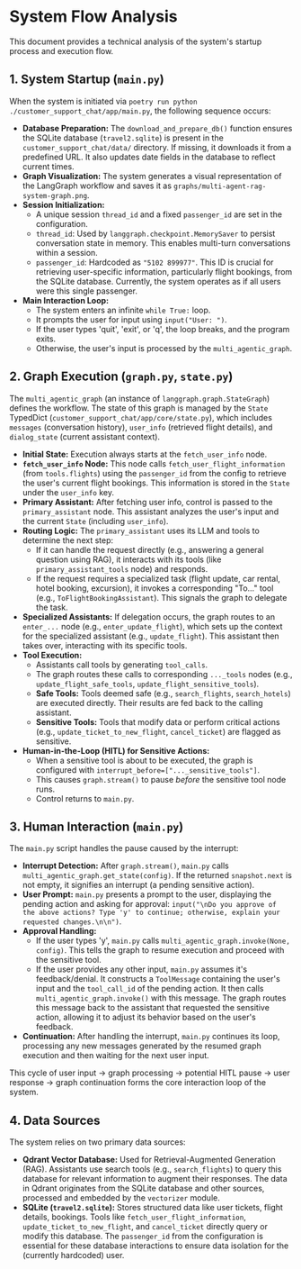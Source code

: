 # System Flow Analysis

This document provides a technical analysis of the system's startup process and execution flow.

## 1. System Startup (`main.py`)

When the system is initiated via `poetry run python ./customer_support_chat/app/main.py`, the following sequence occurs:

*   **Database Preparation:** The `download_and_prepare_db()` function ensures the SQLite database (`travel2.sqlite`) is present in the `customer_support_chat/data/` directory. If missing, it downloads it from a predefined URL. It also updates date fields in the database to reflect current times.
*   **Graph Visualization:** The system generates a visual representation of the LangGraph workflow and saves it as `graphs/multi-agent-rag-system-graph.png`.
*   **Session Initialization:**
    *   A unique session `thread_id` and a fixed `passenger_id` are set in the configuration.
    *   `thread_id`: Used by `langgraph.checkpoint.MemorySaver` to persist conversation state in memory. This enables multi-turn conversations within a session.
    *   `passenger_id`: Hardcoded as `"5102 899977"`. This ID is crucial for retrieving user-specific information, particularly flight bookings, from the SQLite database. Currently, the system operates as if all users were this single passenger.
*   **Main Interaction Loop:**
    *   The system enters an infinite `while True:` loop.
    *   It prompts the user for input using `input("User: ")`.
    *   If the user types 'quit', 'exit', or 'q', the loop breaks, and the program exits.
    *   Otherwise, the user's input is processed by the `multi_agentic_graph`.

## 2. Graph Execution (`graph.py`, `state.py`)

The `multi_agentic_graph` (an instance of `langgraph.graph.StateGraph`) defines the workflow. The state of this graph is managed by the `State` TypedDict (`customer_support_chat/app/core/state.py`), which includes `messages` (conversation history), `user_info` (retrieved flight details), and `dialog_state` (current assistant context).

*   **Initial State:** Execution always starts at the `fetch_user_info` node.
*   **`fetch_user_info` Node:** This node calls `fetch_user_flight_information` (from `tools.flights`) using the `passenger_id` from the config to retrieve the user's current flight bookings. This information is stored in the `State` under the `user_info` key.
*   **Primary Assistant:** After fetching user info, control is passed to the `primary_assistant` node. This assistant analyzes the user's input and the current `State` (including `user_info`).
*   **Routing Logic:** The `primary_assistant` uses its LLM and tools to determine the next step:
    *   If it can handle the request directly (e.g., answering a general question using RAG), it interacts with its tools (like `primary_assistant_tools` node) and responds.
    *   If the request requires a specialized task (flight update, car rental, hotel booking, excursion), it invokes a corresponding "To..." tool (e.g., `ToFlightBookingAssistant`). This signals the graph to delegate the task.
*   **Specialized Assistants:** If delegation occurs, the graph routes to an `enter_...` node (e.g., `enter_update_flight`), which sets up the context for the specialized assistant (e.g., `update_flight`). This assistant then takes over, interacting with its specific tools.
*   **Tool Execution:**
    *   Assistants call tools by generating `tool_calls`.
    *   The graph routes these calls to corresponding `..._tools` nodes (e.g., `update_flight_safe_tools`, `update_flight_sensitive_tools`).
    *   **Safe Tools:** Tools deemed safe (e.g., `search_flights`, `search_hotels`) are executed directly. Their results are fed back to the calling assistant.
    *   **Sensitive Tools:** Tools that modify data or perform critical actions (e.g., `update_ticket_to_new_flight`, `cancel_ticket`) are flagged as sensitive.
*   **Human-in-the-Loop (HITL) for Sensitive Actions:**
    *   When a sensitive tool is about to be executed, the graph is configured with `interrupt_before=["..._sensitive_tools"]`.
    *   This causes `graph.stream()` to pause *before* the sensitive tool node runs.
    *   Control returns to `main.py`.

## 3. Human Interaction (`main.py`)

The `main.py` script handles the pause caused by the interrupt:

*   **Interrupt Detection:** After `graph.stream()`, `main.py` calls `multi_agentic_graph.get_state(config)`. If the returned `snapshot.next` is not empty, it signifies an interrupt (a pending sensitive action).
*   **User Prompt:** `main.py` presents a prompt to the user, displaying the pending action and asking for approval: `input("\nDo you approve of the above actions? Type 'y' to continue; otherwise, explain your requested changes.\n\n")`.
*   **Approval Handling:**
    *   If the user types 'y', `main.py` calls `multi_agentic_graph.invoke(None, config)`. This tells the graph to resume execution and proceed with the sensitive tool.
    *   If the user provides any other input, `main.py` assumes it's feedback/denial. It constructs a `ToolMessage` containing the user's input and the `tool_call_id` of the pending action. It then calls `multi_agentic_graph.invoke()` with this message. The graph routes this message back to the assistant that requested the sensitive action, allowing it to adjust its behavior based on the user's feedback.
*   **Continuation:** After handling the interrupt, `main.py` continues its loop, processing any new messages generated by the resumed graph execution and then waiting for the next user input.

This cycle of user input -> graph processing -> potential HITL pause -> user response -> graph continuation forms the core interaction loop of the system.

## 4. Data Sources

The system relies on two primary data sources:

*   **Qdrant Vector Database:** Used for Retrieval-Augmented Generation (RAG). Assistants use search tools (e.g., `search_flights`) to query this database for relevant information to augment their responses. The data in Qdrant originates from the SQLite database and other sources, processed and embedded by the `vectorizer` module.
*   **SQLite (`travel2.sqlite`):** Stores structured data like user tickets, flight details, bookings. Tools like `fetch_user_flight_information`, `update_ticket_to_new_flight`, and `cancel_ticket` directly query or modify this database. The `passenger_id` from the configuration is essential for these database interactions to ensure data isolation for the (currently hardcoded) user.